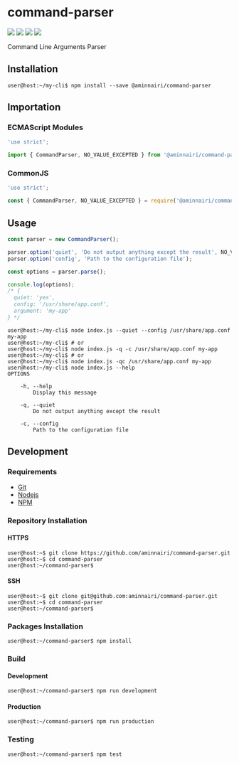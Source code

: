 # command-parser

[![](https://img.shields.io/github/issues/aminnairi/command-parser.svg?style=square&logo=github)](https://github.com/aminnairi/command-parser/issues/) [![](https://img.shields.io/github/license/aminnairi/command-parser.svg?style=square&logo=github)](./LICENSE) [![](https://img.shields.io/npm/dt/@aminnairi/command-parser.svg?logo=npm&style=square)](https://www.npmjs.com/package/@aminnairi/command-parser) [![](https://img.shields.io/npm/v/@aminnairi/command-parser.svg?style=square&logo=npm)](https://www.npmjs.com/package/@aminnairi/command-parser)

Command Line Arguments Parser

## Installation

```console
user@host:~/my-cli$ npm install --save @aminnairi/command-parser
```

## Importation

### ECMAScript Modules

```javascript
'use strict';

import { CommandParser, NO_VALUE_EXCEPTED } from '@aminnairi/command-parser';
```

### CommonJS

```javascript
'use strict';

const { CommandParser, NO_VALUE_EXCEPTED } = require('@aminnairi/command-parser');
```

## Usage

```javascript
const parser = new CommandParser();

parser.option('quiet', 'Do not output anything except the result', NO_VALUE_EXPECTED);
parser.option('config', 'Path to the configuration file');

const options = parser.parse();

console.log(options);
/* {
  quiet: 'yes',
  config: '/usr/share/app.conf',
  argument: 'my-app'
} */
```

```console
user@host:~/my-cli$ node index.js --quiet --config /usr/share/app.conf my-app
user@host:~/my-cli$ # or
user@host:~/my-cli$ node index.js -q -c /usr/share/app.conf my-app
user@host:~/my-cli$ # or
user@host:~/my-cli$ node index.js -qc /usr/share/app.conf my-app
user@host:~/my-cli$ node index.js --help
OPTIONS

    -h, --help
        Display this message

    -q, --quiet
        Do not output anything except the result

    -c, --config
        Path to the configuration file
```

## Development

### Requirements

- [Git](https://git-scm.com/)
- [Nodejs](https://nodejs.org/en/)
- [NPM](https://www.npmjs.com/)

### Repository Installation

#### HTTPS

```console
user@host:~$ git clone https://github.com/aminnairi/command-parser.git
user@host:~$ cd command-parser
user@host:~/command-parser$ 
```

#### SSH

```console
user@host:~$ git clone git@github.com:aminnairi/command-parser.git
user@host:~$ cd command-parser
user@host:~/command-parser$ 
```

### Packages Installation

```console
user@host:~/command-parser$ npm install
```

### Build

#### Development

```console
user@host:~/command-parser$ npm run development
```

#### Production

```console
user@host:~/command-parser$ npm run production
```

### Testing

```console
user@host:~/command-parser$ npm test
```